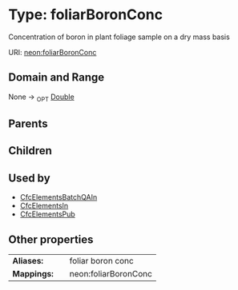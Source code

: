 
# Type: foliarBoronConc


Concentration of boron in plant foliage sample on a dry mass basis

URI: [neon:foliarBoronConc](https://data.neonscience.org/foliarBoronConc)


## Domain and Range

None ->  <sub>OPT</sub> [Double](types/Double.md)

## Parents


## Children


## Used by

 * [CfcElementsBatchQAIn](CfcElementsBatchQAIn.md)
 * [CfcElementsIn](CfcElementsIn.md)
 * [CfcElementsPub](CfcElementsPub.md)

## Other properties

|  |  |  |
| --- | --- | --- |
| **Aliases:** | | foliar boron conc |
| **Mappings:** | | neon:foliarBoronConc |

